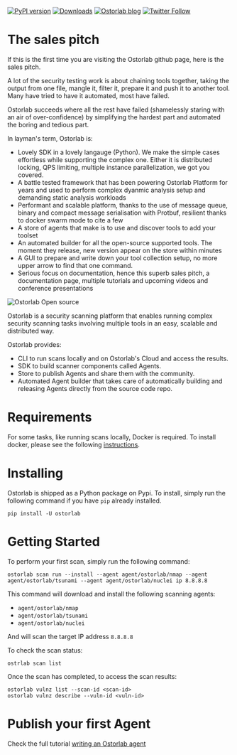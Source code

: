 [![PyPI version](https://badge.fury.io/py/ostorlab.svg)](https://badge.fury.io/py/ostorlab)
[![Downloads](https://pepy.tech/badge/ostorlab/month)](https://pepy.tech/project/ostorlab)
[![Ostorlab blog](https://img.shields.io/badge/blog-ostorlab%20news-red)](https://blog.ostorlab.co/)
[![Twitter Follow](https://img.shields.io/twitter/follow/ostorlabsec.svg?style=social)](https://twitter.com/ostorlabsec)

# The sales pitch

If this is the first time you are visiting the Ostorlab github page, here is the sales pitch.

A lot of the security testing work is about chaining tools together, taking the output from one file, mangle it, filter
it, prepare it and push it to another tool. Many have tried to have it automated, most have failed.

Ostorlab succeeds where all the rest have failed (shamelessly staring with an air of over-confidence) by simplifying the
hardest part and automated the boring and tedious part.

In layman's term, Ostorlab is:

* Lovely SDK in a lovely langauge (Python). We make the simple cases effortless while supporting the complex one. Either
  it is distributed locking, QPS limiting, multiple instance parallelization, we got you covered.
* A battle tested framework that has been powering Ostorlab Platform for years and used to perform complex dyanmic
  analysis setup and demanding static analysis workloads
* Performant and scalable platform, thanks to the use of message queue, binary and compact message serialisation with
  Protbuf, resilient thanks to docker swarm mode to cite a few
* A store of agents that make is to use and discover tools to add your toolset
* An automated builder for all the open-source supported tools. The moment they release, new version appear on the store
  within minutes
* A GUI to prepare and write down your tool collection setup, no more upper arrow to find that one command.
* Serious focus on documentation, hence this superb sales pitch, a documentation page, multiple tutorials and upcoming
  videos and conference presentations

![Ostorlab Open source](https://blog.ostorlab.co/static/img/ostorlab_open_source/new_scan_run.gif)

Ostorlab is a security scanning platform that enables running complex security scanning tasks involving multiple tools
in an easy, scalable and distributed way.

Ostorlab provides:

* CLI to run scans locally and on Ostorlab's Cloud and access the results.
* SDK to build scanner components called Agents.
* Store to publish Agents and share them with the community.
* Automated Agent builder that takes care of automatically building and releasing Agents directly from the source code
  repo.

# Requirements

For some tasks, like running scans locally, Docker is required. To install docker, please see the following
[instructions](https://docs.docker.com/get-docker/).

# Installing

Ostorlab is shipped as a Python package on Pypi. To install, simply run the following command if you have `pip` already
installed.

```shell
pip install -U ostorlab
```

# Getting Started

To perform your first scan, simply run the following command:

```shell
ostorlab scan run --install --agent agent/ostorlab/nmap --agent agent/ostorlab/tsunami --agent agent/ostorlab/nuclei ip 8.8.8.8
```

This command will download and install the following scanning agents:

* `agent/ostorlab/nmap`
* `agent/ostorlab/tsunami`
* `agent/ostorlab/nuclei`

And will scan the target IP address `8.8.8.8`

To check the scan status:

```shell
ostrlab scan list
```

Once the scan has completed, to access the scan results:

```shell
ostorlab vulnz list --scan-id <scan-id>
ostorlab vulnz describe --vuln-id <vuln-id>
```

# Publish your first Agent

Check the full tutorial [writing an Ostorlab agent](https://docs.ostorlab.co/tutorials/write-an-ostorlab-agent/)



